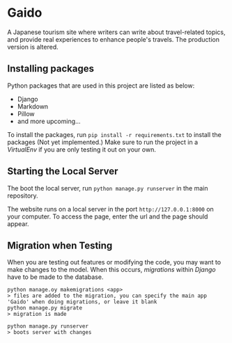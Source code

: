 # Gaido
A Japanese tourism site where writers can write about travel-related topics, and provide real experiences to enhance people's travels. The production version is altered.

## Installing packages
Python packages that are used in this project are listed as below:
+ Django
+ Markdown
+ Pillow
+ and more upcoming...

To install the packages, run ``pip install -r requirements.txt`` to install the packages (Not yet implemented.)
Make sure to run the project in a *VirtualEnv* if you are only testing it out on your own.

## Starting the Local Server
The boot the local server, run ``python manage.py runserver`` in the main repository.

The website runs on a local server in the port ``http://127.0.0.1:8000`` on your computer. To access the page, enter the url and the page should appear.

## Migration when Testing
When you are testing out features or modifying the code, you may want to make changes to the model. When this occurs, *migrations* within *Django* have to be made to the database.

    python manage.oy makemigrations <app>
    > files are added to the migration, you can specify the main app 'Gaido' when doing migrations, or leave it blank
    python manage.py migrate
    > migration is made
    
    python manage.py runserver
    > boots server with changes
